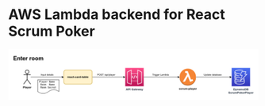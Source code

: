 # AWS Lambda backend for React Scrum Poker

![Diagram illustration of Scrum Poker game action: Enter room](./images/ScrumPoker-Enter-Room.png)

